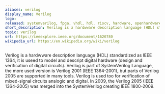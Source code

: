 ```yaml
---
aliases: verilog
display_name: Verilog
logo: 
released: systemverilog, fpga, vhdl, hdl, riscv, hardware, openhardware, opensource, microarchitecture, spice
short_description: Verilog is a hardwware description language (HDL) standardized as IEEE 1364, it is useed to model and descript digital hardware (design and verification of digital circuits). 
topic: verilog
url: https://ieeexplore.ieee.org/document/1620780
wikipedia_url: https://en.wikipedia.org/wiki/verilog
---
```


Verilog is a hardwware description language (HDL) standardized as IEEE 1364, it is useed to model and descript digital hardware (design and verification of digital circuits). Verilog is part of SystemVerilog Language, the more used version is Verilog 2001 (IEEE 1364-2001), but parts of Verilog 2005 are supported in many tools. Verilog is used too for verification of mixed-signal circuits analogic and digital. In 2009, the Verilog 2005 (IEEE 1364-2005) was merged into the SystemVerilog creating IEEE 1800-2009.
